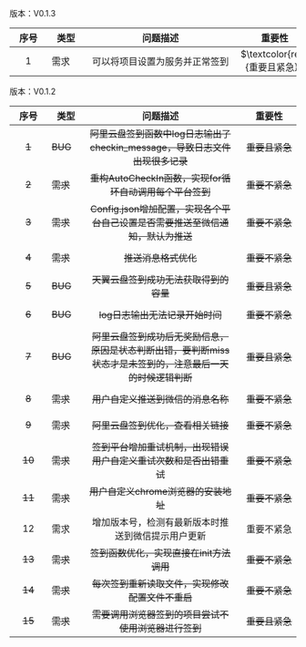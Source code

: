 版本：V0.1.3

| <span style="display:inline-block;width: 50px"> 序号 </span> | <span style="display:inline-block;width: 50px"> 类型</span> | <span style="display:inline-block;width: 250px"> 问题描述</span> | <span style="display:inline-block;width: 100px"> 重要性 </span> | <span style="display:inline-block;width: 80px">进度</span> | <span style="display:inline-block;width: 80px"> 解决日期 </span> | <span style="display:inline-block;width: 100px"> 备注</span> |
| :----------------------------------------------------------: | ----------------------------------------------------------- | :----------------------------------------------------------: | :----------------------------------------------------------: | :--------------------------------------------------------: | :----------------------------------------------------------: | :----------------------------------------------------------: |
|                              1                               | 需求                                                        |                可以将项目设置为服务并正常签到                |                $\textcolor{red}{重要且紧急}$                 |                 $\textcolor{red}{未解决}$                  |                                                              |                                                              |



版本：V0.1.2

| <span style="display:inline-block;width: 50px"> 序号 </span> | <span style="display:inline-block;width: 50px"> 类型</span> | <span style="display:inline-block;width: 250px"> 问题描述</span> | <span style="display:inline-block;width: 100px"> 重要性 </span> | <span style="display:inline-block;width: 80px">进度</span> | <span style="display:inline-block;width: 80px"> 解决日期 </span> | <span style="display:inline-block;width: 100px"> 备注</span> |
| :----------------------------------------------------------: | ----------------------------------------------------------- | :----------------------------------------------------------: | :----------------------------------------------------------: | :--------------------------------------------------------: | :----------------------------------------------------------: | :----------------------------------------------------------: |
|                            ~~1~~                             | ~~BUG~~                                                     | ~~阿里云盘签到函数中log日志输出了checkin_message，导致日志文件出现很多记录~~ |                        ~~重要且紧急~~                        |                         ~~已解决~~                         |                           2023-4-5                           |                                                              |
|                            ~~2~~                             | ~~需求~~                                                    |   ~~重构AutoCheckIn函数，实现for循环自动调用每个平台签到~~   |                        ~~重要不紧急~~                        |                         ~~已解决~~                         |                           2023-4-8                           |                                                              |
|                            ~~3~~                             | ~~需求~~                                                    | ~~Config.json增加配置，实现各个平台自己设置是否需要推送至微信通知，默认为推送~~ |                        ~~重要不紧急~~                        |                         ~~已解决~~                         |                           2023-4-9                           |                                                              |
|                            ~~4~~                             | ~~需求~~                                                    |                     ~~推送消息格式优化~~                     |                        ~~重要不紧急~~                        |                         ~~已解决~~                         |                          2023-4-14                           |                                                              |
|                            ~~5~~                             | ~~BUG~~                                                     |            ~~天翼云盘签到成功无法获取得到的容量~~            |                        ~~重要且紧急~~                        |                         ~~已解决~~                         |                           2023-4-8                           |                                                              |
|                            ~~6~~                             | ~~BUG~~                                                     |               ~~log日志输出无法记录开始时间~~                |                        ~~重要不紧急~~                        |                         ~~已解决~~                         |                           2023-4-5                           |                                                              |
|                            ~~7~~                             | ~~BUG~~                                                     | ~~阿里云盘签到成功后无奖励信息，原因是状态判断出错，要判断miss状态才是未签到的，注意最后一天的时候逻辑判断~~ |                        ~~重要且紧急~~                        |                         ~~已解决~~                         |                           2023-4-5                           |                                                              |
|                            ~~8~~                             | ~~需求~~                                                    |              ~~用户自定义推送到微信的消息名称~~              |                        ~~重要不紧急~~                        |                         ~~已解决~~                         |                           2023-4-9                           |                                                              |
|                            ~~9~~                             | ~~需求~~                                                    |              ~~阿里云盘签到优化，查看相关链接~~              |                        ~~重要不紧急~~                        |                         ~~已解决~~                         |                          2023-4-22                           |                                                              |
|                            ~~10~~                            | ~~需求~~                                                    | ~~签到平台增加重试机制，出现错误用户自定义重试次数和是否出错重试~~ |                        ~~重要不紧急~~                        |                         ~~已解决~~                         |                          2023-4-16                           |                                                              |
|                            ~~11~~                            | ~~需求~~                                                    |             ~~用户自定义chrome浏览器的安装地址~~             |                        ~~重要不紧急~~                        |                         ~~已解决~~                         |                          2023-4-16                           |                                                              |
|                              12                              | 需求                                                        |      增加版本号，检测有最新版本时推送到微信提示用户更新      |                          重要不紧急                          |                 $\textcolor{red}{未解决}$                  |                                                              |                                                              |
|                            ~~13~~                            | ~~需求~~                                                    |           ~~签到函数优化，实现直接在init方法调用~~           |                        ~~重要不紧急~~                        |                         ~~已解决~~                         |                          2023-4-14                           |                                                              |
|                            ~~14~~                            | ~~需求~~                                                    |       ~~每次签到重新读取文件，实现修改配置文件不重启~~       |                        ~~重要不紧急~~                        |                         ~~已解决~~                         |                           2023-5-4                           |                                                              |
|                            ~~15~~                            | ~~需求~~                                                    |     ~~需要调用浏览器签到的项目尝试不使用浏览器进行签到~~     |                        ~~重要且紧急~~                        |                         ~~已解决~~                         |                          2023-5-13                           |                                                              |

